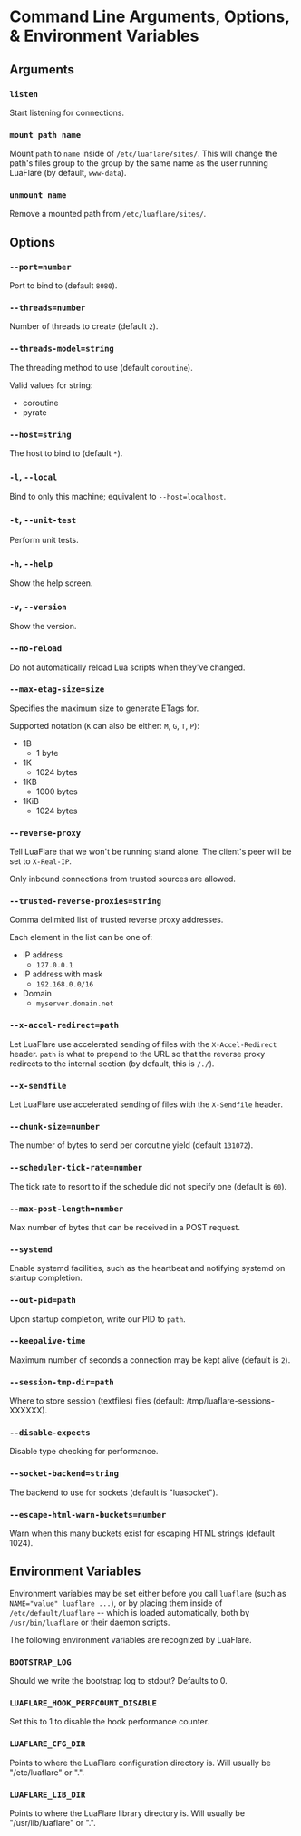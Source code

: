 # Command Line Arguments, Options, & Environment Variables

## Arguments

### `listen`

Start listening for connections.

### `mount path name`

Mount `path` to `name` inside of `/etc/luaflare/sites/`.
This will change the path's files group to the group by the same name as the user running LuaFlare (by default, `www-data`).

### `unmount name`

Remove a mounted path from `/etc/luaflare/sites/`.

## Options

### `--port=number`

Port to bind to (default `8080`).

### `--threads=number`

Number of threads to create (default `2`).

### `--threads-model=string`

The threading method to use (default `coroutine`).

Valid values for string:

 - coroutine
 - pyrate

### `--host=string`

The host to bind to (default `*`).

### `-l`, `--local`

Bind to only this machine; equivalent to `--host=localhost`.

### `-t`, `--unit-test`

Perform unit tests.

### `-h`, `--help`

Show the help screen.

### `-v`, `--version`

Show the version.

### `--no-reload`

Do not automatically reload Lua scripts when they've changed.

### `--max-etag-size=size`

Specifies the maximum size to generate ETags for.

Supported notation (`K` can also be either: `M`, `G`, `T`, `P`):

 - 1B
 	- 1 byte
 - 1K
 	- 1024 bytes
 - 1KB
 	- 1000 bytes
 - 1KiB
 	- 1024 bytes

### `--reverse-proxy`

Tell LuaFlare that we won't be running stand alone.
The client's peer will be set to `X-Real-IP`.

Only inbound connections from trusted sources are allowed.

### `--trusted-reverse-proxies=string`

Comma delimited list of trusted reverse proxy addresses.

Each element in the list can be one of:

 - IP address
 	- `127.0.0.1`
 - IP address with mask
 	- `192.168.0.0/16`
 - Domain
 	- `myserver.domain.net`

### `--x-accel-redirect=path`

Let LuaFlare use accelerated sending of files with the `X-Accel-Redirect` header.
`path` is what to prepend to the URL so that the reverse proxy redirects to the internal section (by default, this is `/./`).

### `--x-sendfile`

Let LuaFlare use accelerated sending of files with the `X-Sendfile` header.

### `--chunk-size=number`

The number of bytes to send per coroutine yield (default `131072`).

### `--scheduler-tick-rate=number`

The tick rate to resort to if the schedule did not specify one (default is `60`).

### `--max-post-length=number`

Max number of bytes that can be received in a POST request.

### `--systemd`

Enable systemd facilities, such as the heartbeat and notifying systemd on startup completion.

### `--out-pid=path`

Upon startup completion, write our PID to `path`.

### `--keepalive-time`

Maximum number of seconds a connection may be kept alive (default is `2`).

### `--session-tmp-dir=path`

Where to store session (textfiles) files (default: /tmp/luaflare-sessions-XXXXXX).

### `--disable-expects`

Disable type checking for performance.

### `--socket-backend=string`

The backend to use for sockets (default is "luasocket").

### `--escape-html-warn-buckets=number`

Warn when this many buckets exist for escaping HTML strings (default 1024).

## Environment Variables

Environment variables may be set either before you call `luaflare` (such as `NAME="value" luaflare ...`),
or by placing them inside of `/etc/default/luaflare` -- which is loaded automatically,
both by `/usr/bin/luaflare` or their daemon scripts.

The following environment variables are recognized by LuaFlare.

### `BOOTSTRAP_LOG`

Should we write the bootstrap log to stdout?  Defaults to 0.

### `LUAFLARE_HOOK_PERFCOUNT_DISABLE`

Set this to 1 to disable the hook performance counter.

### `LUAFLARE_CFG_DIR`

Points to where the LuaFlare configuration directory is.  Will usually be "/etc/luaflare" or ".".

### `LUAFLARE_LIB_DIR`

Points to where the LuaFlare library directory is.  Will usually be "/usr/lib/luaflare" or ".".
